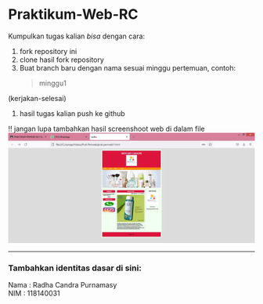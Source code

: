 # Praktikum-Web-RC
Kumpulkan tugas kalian _bisa_ dengan cara: 
1. fork repository ini 
2. clone hasil fork repository
3. Buat branch baru dengan nama sesuai minggu pertemuan, contoh:
    > minggu1
 
 (kerjakan-selesai) 
1. hasil tugas kalian push ke github

:bangbang:
jangan lupa tambahkan hasil screenshoot web di dalam file
![image](https://github.com/Radha060301/Praktikum-Web-RC/blob/Mnggu1/Tugas1%20Prak%20Pemweb/Hasil.JPG)
<hr>

### Tambahkan identitas dasar di sini: 

Nama  : Radha Candra Purnamasy
<br>
NIM   : 118140031
